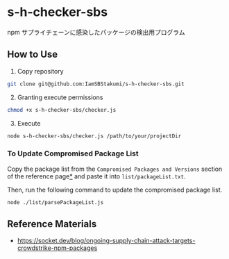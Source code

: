 # s-h-checker-sbs

npm サプライチェーンに感染したパッケージの検出用プログラム

## How to Use

1. Copy repository

```bash
git clone git@github.com:IamSBStakumi/s-h-checker-sbs.git
```

2. Granting execute permissions

```bash
chmod +x s-h-checker-sbs/checker.js
```

3. Execute

```bash
node s-h-checker-sbs/checker.js /path/to/your/projectDir
```

### To Update Compromised Package List

Copy the package list from the `Compromised Packages and Versions` section of the reference page[\*](https://socket.dev/blog/ongoing-supply-chain-attack-targets-crowdstrike-npm-packages) and paste it into `list/packageList.txt`.

Then, run the following command to update the compromised package list.

```bash
node ./list/parsePackageList.js
```

## Reference Materials

- https://socket.dev/blog/ongoing-supply-chain-attack-targets-crowdstrike-npm-packages

